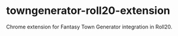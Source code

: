 # towngenerator-roll20-extension
Chrome extension for Fantasy Town Generator integration in Roll20.

